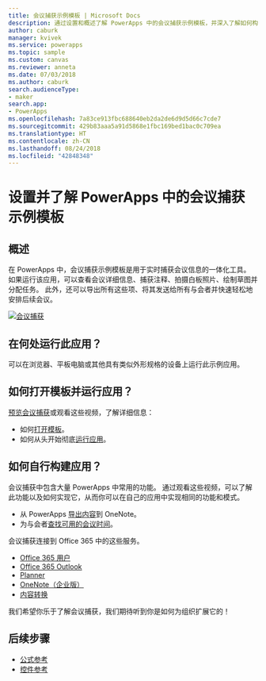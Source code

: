 ```yaml
---
title: 会议捕获示例模板 | Microsoft Docs
description: 通过设置和概述了解 PowerApps 中的会议捕获示例模板，并深入了解如何构建此应用。
author: caburk
manager: kvivek
ms.service: powerapps
ms.topic: sample
ms.custom: canvas
ms.reviewer: anneta
ms.date: 07/03/2018
ms.author: caburk
search.audienceType:
- maker
search.app:
- PowerApps
ms.openlocfilehash: 7a83ce913fbc688640eb2da2de6d9d5d66c7cde7
ms.sourcegitcommit: 429b83aaa5a91d5868e1fbc169bed1bac0c709ea
ms.translationtype: HT
ms.contentlocale: zh-CN
ms.lasthandoff: 08/24/2018
ms.locfileid: "42848348"
---
```

# <a name="set-up-and-learn-about-the-meeting-capture-sample-template-in-powerapps"></a>设置并了解 PowerApps 中的会议捕获示例模板

## <a name="overview"></a>概述

 在 PowerApps 中，会议捕获示例模板是用于实时捕获会议信息的一体化工具。 如果运行该应用，可以查看会议详细信息、捕获注释、拍摄白板照片、绘制草图并分配任务。 此外，还可以导出所有这些项、将其发送给所有与会者并快速轻松地安排后续会议。

[![会议捕获](media/sample-meeting-capture/MeetingCapture.png)](https://aka.ms/previewmeetingcapture)

## <a name="where-can-i-run-the-app"></a>在何处运行此应用？

可以在浏览器、平板电脑或其他具有类似外形规格的设备上运行此示例应用。

## <a name="how-do-i-open-the-template-and-run-the-app"></a>如何打开模板并运行应用？

[预览会议捕获](https://aka.ms/previewmeetingcapture)或观看这些视频，了解详细信息：

- 如何[打开模板](https://www.youtube.com/watch?v=MTsbjln1AcA&index=1&list=PL8IYfXypsj2B5FizD0ZVVuzf49vr8yXFU)。
- 如何从头开始彻底[运行应用](https://youtu.be/mGyxyJL4gJk)。

## <a name="how-do-i-build-the-app-myself"></a>如何自行构建应用？

会议捕获中包含大量 PowerApps 中常用的功能。 通过观看这些视频，可以了解此功能以及如何实现它，从而你可以在自己的应用中实现相同的功能和模式。

- 从 PowerApps [导出内容](https://youtu.be/D6kmeM0UFH0)到 OneNote。
- 为与会者[查找可用的会议时间](https://youtu.be/gSD8m6d_Gv0)。

会议捕获连接到 Office 365 中的这些服务。

- [Office 365 用户](https://docs.microsoft.com/en-us/connectors/office365users/)
- [Office 365 Outlook](https://docs.microsoft.com/en-us/connectors/office365/)
- [Planner](https://docs.microsoft.com/en-us/connectors/planner/)
- [OneNote（企业版）](https://docs.microsoft.com/en-us/connectors/onenote/)
- [内容转换](https://docs.microsoft.com/en-us/connectors/conversionservice/)

我们希望你乐于了解会议捕获，我们期待听到你是如何为组织扩展它的！

## <a name="next-steps"></a>后续步骤
- [公式参考](https://docs.microsoft.com/en-us/powerapps/maker/canvas-apps/formula-reference)
- [控件参考](https://docs.microsoft.com/en-us/powerapps/maker/canvas-apps/reference-properties)
 
